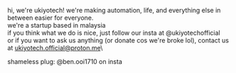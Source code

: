 hi, we're ukiyotech! we're making automation, life, and everything else in between easier for everyone.\
we're a startup based in malaysia\
if you think what we do is nice, just follow our insta at @ukiyotechofficial\
or if you want to ask us anything (or donate cos we're broke lol), contact us at ukiyotech.official@proton.me\

shameless plug: @ben.ooi1710 on insta 
